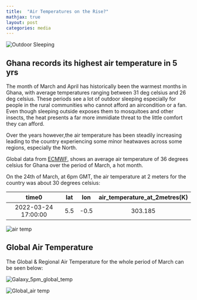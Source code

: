 ```yaml
---
title:  "Air Temperatures on the Rise?"
mathjax: true
layout: post
categories: media
---
```


![Outdoor Sleeping](https://thumbs.dreamstime.com/b/african-child-sleeping-outdoor-9056591.jpg)


## Ghana records its highest air temperature in 5 yrs

The month of March and April has historically been the warmest months in Ghana, with average temperatures ranging between 31 deg celsius and 26 deg celsius.
These periods see a lot of outdoor sleeping especially for people in the rural communities who cannot afford
an aircondition or a fan.
Even though sleeping outside exposes them to mosquitoes and other insects, the heat presents a far more immidiate threat to the little comfort they can afford.

Over the years however,the air temperature has been steadily increasing leading to the country experiencing some minor heatwaves across some regions, especially the North.

Global data from [ECMWF](https://registry.opendata.aws/ecmwf-era5/), shows an average air temperature of 36 degrees celsius for Ghana over the period of March, a hot month.

On the 24th of March, at 6pm GMT, the air temperature at 2 meters for the country was about 30 degrees celsius:

|time0 | lat | lon | air_temperature_at_2metres(K)| 
|:---:|:---:|:---:|:---:|
| 2022-03-24 17:00:00| 5.5 | -0.5 |303.185|

![air temp](https://i.ibb.co/0y5bmTL/Galaxy-5pm-GMT.png)



## Global Air Temperature 

The Global & Regional Air Temperature for the whole period of March can be seen below:

![Galaxy_5pm_global_temp](https://i.ibb.co/60g7JgP/Galaxy-airtemp-regional-montage.png)


![Global_air temp](https://i.ibb.co/DgYm5w9/Galaxy-5pm-global.png)






